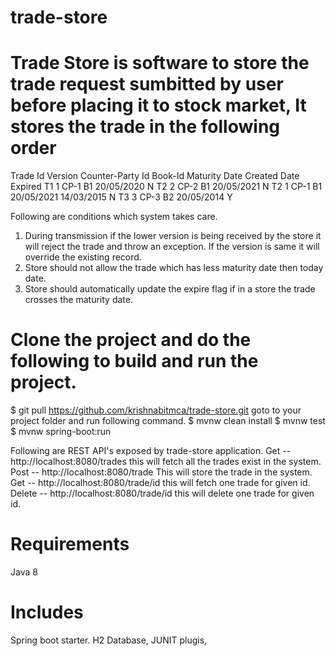 # trade-store
# Trade Store is software to store the trade request sumbitted by user before placing it to stock market, It stores the trade in the following order

Trade Id	Version	Counter-Party Id	Book-Id	Maturity Date	Created Date	Expired
T1	1	CP-1	B1	20/05/2020	<today date>	N
T2	2	CP-2	B1	20/05/2021	<today date>	N
T2	1	CP-1	B1	20/05/2021	14/03/2015	N
T3	3	CP-3	B2	20/05/2014	<today date>	Y

Following are conditions which system takes care.
1.	During transmission if the lower version is being received by the store it will reject the trade and throw an exception. If the version is same it will override the existing record.
2.	Store should not allow the trade which has less maturity date then today date.
3.	Store should automatically update the expire flag if in a store the trade crosses the maturity date.

# Clone the project and do the following to build and run the project.
$ git pull https://github.com/krishnabitmca/trade-store.git
goto to your project folder and run following command.
$ mvnw clean install
$ mvnw test
$ mvnw spring-boot:run

Following are REST API's exposed by trade-store application.
Get -- http://localhost:8080/trades this will fetch all the trades exist in the system.
Post -- http://localhost:8080/trade This will store the trade in the system.
Get -- http://localhost:8080/trade/id this will fetch one trade for given id.
Delete -- http://localhost:8080/trade/id this will delete one trade for given id. 


# Requirements
Java 8
# Includes
Spring boot starter.
H2 Database,
JUNIT plugis,
